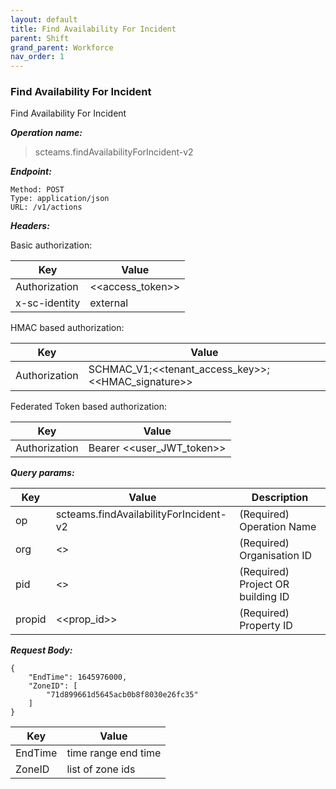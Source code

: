 ```yaml
---
layout: default
title: Find Availability For Incident
parent: Shift
grand_parent: Workforce
nav_order: 1
---
```



### Find Availability For Incident

Find Availability For Incident

***Operation name:***

> scteams.findAvailabilityForIncident-v2

***Endpoint:***

```
Method: POST
Type: application/json
URL: /v1/actions
```

***Headers:***

Basic authorization:

|Key|Value|
|---|---|
|Authorization|<<access_token>>|
|x-sc-identity|external|

HMAC based authorization:

|Key|Value|
|---|---|
|Authorization|SCHMAC_V1;<<tenant_access_key>>;<<HMAC_signature>>|

Federated Token based authorization:

|Key|Value|
|---|---|
|Authorization|Bearer <<user_JWT_token>>|

***Query params:***

| Key | Value | Description |
| --- | ------|-------------|
| op | scteams.findAvailabilityForIncident-v2 | (Required) Operation Name |
| org | <<org>> | (Required) Organisation ID |
| pid | <<pid>> | (Required) Project OR building ID |
| propid | <<prop_id>> | (Required) Property ID |


***Request Body:***

```
{
    "EndTime": 1645976000,
    "ZoneID": [
        "71d899661d5645acb0b8f8030e26fc35"
    ]
}
```

|Key|Value|
|---|---|
|EndTime|time range end time|
|ZoneID|list of zone ids|